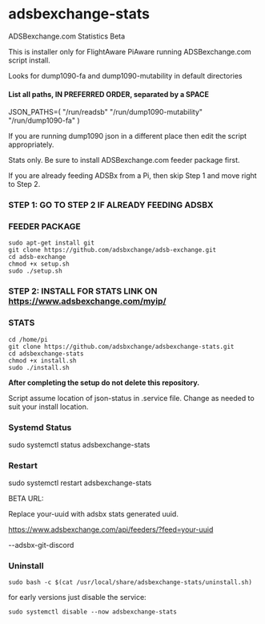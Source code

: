 # adsbexchange-stats
ADSBexchange.com Statistics Beta

This is installer only for FlightAware PiAware running ADSBexchange.com script install.

Looks for dump1090-fa and dump1090-mutability in default directories

#### List all paths, IN PREFERRED ORDER, separated by a SPACE
JSON_PATHS=( "/run/readsb" "/run/dump1090-mutability" "/run/dump1090-fa" )

If you are running dump1090 json in a different place then edit the script appropriately.


Stats only.  Be sure to install ADSBexchange.com feeder package first.

If you are already feeding ADSBx from a Pi, then skip Step 1 and move right to Step 2.

### STEP 1: GO TO STEP 2 IF ALREADY FEEDING ADSBX
### FEEDER PACKAGE

    sudo apt-get install git
    git clone https://github.com/adsbxchange/adsb-exchange.git
    cd adsb-exchange
    chmod +x setup.sh
    sudo ./setup.sh

### STEP 2: INSTALL FOR STATS LINK ON https://www.adsbexchange.com/myip/
### STATS

    cd /home/pi
    git clone https://github.com/adsbxchange/adsbexchange-stats.git
    cd adsbexchange-stats
    chmod +x install.sh
    sudo ./install.sh
    
**After completing the setup do not delete this repository.**

Script assume location of json-status in .service file.  Change as needed to suit your install location.

### Systemd Status
sudo systemctl status adsbexchange-stats


### Restart
sudo systemctl restart adsbexchange-stats

BETA URL:

Replace your-uuid with adsbx stats generated uuid.

https://www.adsbexchange.com/api/feeders/?feed=your-uuid

--adsbx-git-discord

### Uninstall

```
sudo bash -c $(cat /usr/local/share/adsbexchange-stats/uninstall.sh)
```

for early versions just disable the service:
```
sudo systemctl disable --now adsbexchange-stats
```
